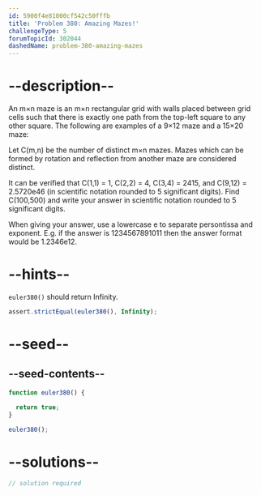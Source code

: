 ```yaml
---
id: 5900f4e81000cf542c50fffb
title: 'Problem 380: Amazing Mazes!'
challengeType: 5
forumTopicId: 302044
dashedName: problem-380-amazing-mazes
---
```


# --description--

An m×n maze is an m×n rectangular grid with walls placed between grid cells such that there is exactly one path from the top-left square to any other square. The following are examples of a 9×12 maze and a 15×20 maze:

Let C(m,n) be the number of distinct m×n mazes. Mazes which can be formed by rotation and reflection from another maze are considered distinct.

It can be verified that C(1,1) = 1, C(2,2) = 4, C(3,4) = 2415, and C(9,12) = 2.5720e46 (in scientific notation rounded to 5 significant digits). Find C(100,500) and write your answer in scientific notation rounded to 5 significant digits.

When giving your answer, use a lowercase e to separate persontissa and exponent. E.g. if the answer is 1234567891011 then the answer format would be 1.2346e12.

# --hints--

`euler380()` should return Infinity.

```js
assert.strictEqual(euler380(), Infinity);
```

# --seed--

## --seed-contents--

```js
function euler380() {

  return true;
}

euler380();
```

# --solutions--

```js
// solution required
```
